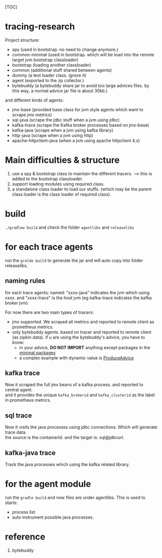 [TOC]

# tracing-research
Project structure:
- spy (used in bootstrap. no need to change anymore.)
- common-minimal (used in bootstrap. which will be load into the remote target jvm bootstrap classloader)
- bootstrap (loading another classloader)
- common (additional stuff shared between agents)  
- dummy (a test loader class. ignore it)
- agent (exported to the zp collector.)
- bytebuddy (a bytebuddy share jar to avoid too large advices files. by this way, a normal advice jar file is about 30kb.)

and different kinds of agents:
- jmx-base (provided base class for jvm style agents which want to scrape jmx metrics)
- sql-java (scrape the jdbc stuff when a jvm using jdbc)
- kafka-trace (scrape the Kafka broker processes based on jmx-base)
- kafka-java (scrape when a jvm using kafka library)
- http-java (scrape when a jvm using http)
- apache-httpclient-java (when a jvm using apache httpclient 4.x)

# Main difficulties & structure
1. use a spy & bootstrap class to maintain the different tracers. --> this is added to the bootstrap classloader. 
2. support loading modules using required class.
3. a standalone class loader to load our stuffs. (which may be the parent class loader is the class loader of required class).



# build
`./gradlew build` and check the folder `agentlibs` and `releaselibs`


# for each trace agents
run the `gralde build` to generate the jar and will auto copy into folder releaselibs.<br>

## naming rules
for each trace agents: named: "xxxx-java" indicates the jvm which using xxxx. and "xxxx-trace" is the host jvm (eg kafka-trace indicates the kafka broker jvm)


For now there are two main types of tracers:
- jmx supported. We scraped all metrics and reported to remote client as prometheus metrics.
- only bytebuddy agents.  based on tracer and reported to remote client (as zipkin data).
if u are using the bytebuddy's advice, you have to know:
  - in your advice, **DO NOT IMPORT** anything except packages in the [minimal packages](common-minimal)
  - a complex example with dynamic value is [ProduceAdvice](kafka-java/src/main/java/com/zoomphant/agent/trace/kafkajava/ProduceAdvice.java)  


## kafka trace
Now it scraped the full jmx beans of a kafka process. and reported to central agent. <br> 
and it provides the unique `kafka_brokerid` and `kafka_clusterid` as the label in prometheus metrics.

## sql trace
Now it visits the java processes using jdbc connections. Which will generate trace data. <br>
the source is the containerId. and the target is: sql@jdbcurl.

## kafka-java trace
Track the java processes which using the kafka related library.

# for the agent module
run the `gradle build` and now files are under agentlibs. This is used to starts:
- process list
- auto instrument possible java processes.


# reference
1. bytebuddy
